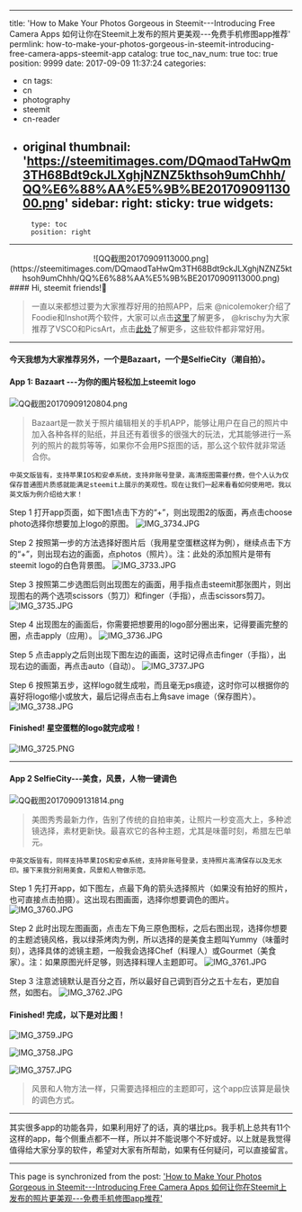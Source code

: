 
---
title: 'How to Make Your Photos Gorgeous in Steemit---Introducing Free Camera Apps 如何让你在Steemit上发布的照片更美观---免费手机修图app推荐'
permlink: how-to-make-your-photos-gorgeous-in-steemit-introducing-free-camera-apps-steemit-app
catalog: true
toc_nav_num: true
toc: true
position: 9999
date: 2017-09-09 11:37:24
categories:
- cn
tags:
- cn
- photography
- steemit
- cn-reader
- original
thumbnail: 'https://steemitimages.com/DQmaodTaHwQm3TH68Bdt9ckJLXghjNZNZ5kthsoh9umChhh/QQ%E6%88%AA%E5%9B%BE20170909113000.png'
sidebar:
    right:
        sticky: true
widgets:
    -
        type: toc
        position: right
---


<center>![QQ截图20170909113000.png](https://steemitimages.com/DQmaodTaHwQm3TH68Bdt9ckJLXghjNZNZ5kthsoh9umChhh/QQ%E6%88%AA%E5%9B%BE20170909113000.png)</center>
#### Hi, steemit friends!💙

<blockquote>一直以来都想过要为大家推荐好用的拍照APP，后来 @nicolemoker介绍了Foodie和Inshot两个软件，大家可以点击<a href="https://steemit.com/photography/@nicolemoker/study-design-with-nicole-10-introducing-free-camera-app-10-app">这里</a>了解更多， @krischy为大家推荐了VSCO和PicsArt，点击<a href="https://steemit.com/photography/@krischy/how-i-edit-my-steemit-photos-introducing-free-camera-apps-steemit-app">此处</a>了解更多，这些软件都非常好用。</blockquote>

****
#### 今天我想为大家推荐另外，一个是Bazaart，一个是SelfieCity（潮自拍）。
#### App 1: Bazaart ---为你的图片轻松加上steemit logo
![QQ截图20170909120804.png](https://steemitimages.com/DQmbY3MTFggpcotXcWbb4JgB29TGvoi2VmAagEBEz6SJcMo/QQ%E6%88%AA%E5%9B%BE20170909120804.png)

<blockquote>Bazaart是一款关于照片编辑相关的手机APP，能够让用户在自己的照片中加入各种各样的贴纸，并且还有着很多的很强大的玩法，尤其能够进行一系列的照片的裁剪等等，如果你不会用PS抠图的话，那么这个软件就非常适合你。</blockquote>

<code>中英文版皆有，支持苹果IOS和安卓系统，支持非账号登录，高清抠图需要付费，但个人认为仅保存普通图片质感就能满足steemit上展示的美观性。现在让我们一起来看看如何使用吧，我以英文版为例介绍给大家！</code>

Step 1 打开app页面，如下图1点击下方的“+”，则出现图2的版面，再点击choose photo选择你想要加上logo的原图。
![IMG_3734.JPG](https://steemitimages.com/DQmbLh9LZ5qd4uMpYWZF9QyFx2owqmZbZWue9b94qPLtrnw/IMG_3734.JPG)

Step 2  按照第一步的方法选择好图片后（我用星空蛋糕这样为例），继续点击下方的“+”，则出现右边的画面，点photos（照片）。注：此处的添加照片是带有steemit logo的白色背景图。
![IMG_3733.JPG](https://steemitimages.com/DQmUYr4sLQ3QfL1xnE9fJGbqrynw4nhjtfHv8TQYSLtx1jJ/IMG_3733.JPG)

Step 3  按照第二步选图后则出现图左的画面，用手指点击steemit那张图片，则出现图右的两个选项scissors（剪刀）和finger（手指），点击scissors剪刀。
![IMG_3735.JPG](https://steemitimages.com/DQmRfxGz6KTtTEvqtHNSFk8BtZuwgctXzNBW9ftP9zouFeT/IMG_3735.JPG)

Step 4  出现图左的画面后，你需要把想要用的logo部分圈出来，记得要画完整的圈，点击apply（应用）。
![IMG_3736.JPG](https://steemitimages.com/DQmQGdG2qt3y9PfAMQJGyi8cojqAPKEqnNz65jkHEKQkngU/IMG_3736.JPG)

Step 5 点击apply之后则出现下图左边的画面，这时记得点击finger（手指），出现右边的画面，再点击auto（自动）。
![IMG_3737.JPG](https://steemitimages.com/DQmaHNNTDgbkXt8VcqCXwm9f7Jqs6n4ysj39qvkBix3V4LV/IMG_3737.JPG) 

Step 6 按照第五步，这样logo就生成啦，而且毫无ps痕迹，这时你可以根据你的喜好将logo缩小或放大，最后记得点击右上角save image（保存图片）。
![IMG_3738.JPG](https://steemitimages.com/DQmY8rJMtsAWMvdqkjPMw4XyGKt3xoESpiBH5ewPkPpNJSs/IMG_3738.JPG)

#### Finished! 星空蛋糕的logo就完成啦！
![IMG_3725.PNG](https://steemitimages.com/DQmaVzmxU6TNRUj2NrMKmSJnKUmadGJzFMumMYbo3LnW7Y4/IMG_3725.PNG)

****
#### App 2 SelfieCity---美食，风景，人物一键调色
![QQ截图20170909131814.png](https://steemitimages.com/DQmZYdJNAV2fiZUJC18VAcXLKUA1QpeAnNugwv5pMBuobxQ/QQ%E6%88%AA%E5%9B%BE20170909131814.png)

<blockquote>美图秀秀最新力作，告别了传统的自拍审美，让照片一秒变高大上，多种滤镜选择，素材更新快。最喜欢它的各种主题，尤其是味蕾时刻，希腊左巴单元。</blockquote>

<code>中英文版皆有，同样支持苹果IOS和安卓系统，支持非账号登录，支持照片高清保存以及无水印。接下来我分别用美食，风景和人物做示范。</code>

Step 1 先打开app，如下图左，点最下角的箭头选择照片（如果没有拍好的照片，也可直接点击拍摄）。这出现右图画面，选择你想要调色的图片。
![IMG_3760.JPG](https://steemitimages.com/DQmdzY8B4BK8AzD754Rduwbft6yK8adnDVAUPbg4CJmR9UF/IMG_3760.JPG)

Step 2 此时出现左图画面，点击左下角三原色图标，之后右图出现，选择你想要的主题滤镜风格，我以绿茶烤肉为例，所以选择的是美食主题叫Yummy（味蕾时刻），选择具体的滤镜主题，一般我会选择Chef（料理人）或Gourmet（美食家）。注：如果原图光纤足够，则选择料理人主题即可。
![IMG_3761.JPG](https://steemitimages.com/DQmXSiMTCcHGcxDJz8DTEfCSr5CXz3uMVTyHonzcnJqjNKS/IMG_3761.JPG)

Step 3  注意滤镜默认是百分之百，所以最好自己调到百分之五十左右，更加自然，如图右。
![IMG_3762.JPG](https://steemitimages.com/DQmRJACKCedbjYKMdzP2ZvL8yRQsbv8W1vUszrASPeV9kxw/IMG_3762.JPG)

#### Finished! 完成，以下是对比图！
![IMG_3759.JPG](https://steemitimages.com/DQmadpttkPUV1SVRjp9k8oVxkuMCeDP3T7MQqiR3D4aeNDs/IMG_3759.JPG)

![IMG_3758.JPG](https://steemitimages.com/DQmZTGQaCCNjfNw7jDSQpDknRu5E7eQciRgY2KW2ewHasxd/IMG_3758.JPG)

![IMG_3757.JPG](https://steemitimages.com/DQmXado88F382s3ePC411fLVPEqiLuntewQRNrgAsfAnjHn/IMG_3757.JPG)

<blockquote>风景和人物方法一样，只需要选择相应的主题即可，这个app应该算是最快的调色方式。</blockquote>

****
其实很多app的功能各异，如果利用好了的话，真的堪比ps。我手机上总共有11个这样的app，每个侧重点都不一样，所以并不能说哪个不好或好。以上就是我觉得值得给大家分享的软件，希望对大家有所帮助，如果有任何疑问，可以直接留言。

- - -

This page is synchronized from the post: ['How to Make Your Photos Gorgeous in Steemit---Introducing Free Camera Apps 如何让你在Steemit上发布的照片更美观---免费手机修图app推荐'](https://steemit.com/@mrspointm/how-to-make-your-photos-gorgeous-in-steemit-introducing-free-camera-apps-steemit-app)
